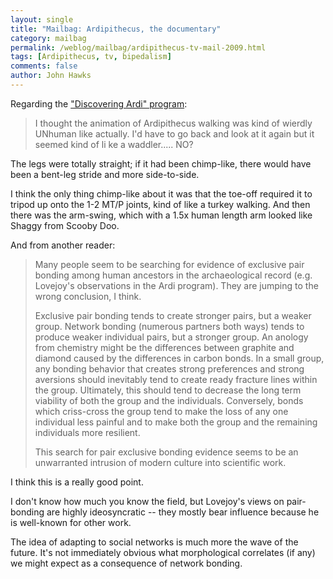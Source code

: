 ```yaml
---
layout: single 
title: "Mailbag: Ardipithecus, the documentary" 
category: mailbag
permalink: /weblog/mailbag/ardipithecus-tv-mail-2009.html
tags: [Ardipithecus, tv, bipedalism] 
comments: false 
author: John Hawks 
---
```


Regarding the <a href="http://johnhawks.net/weblog/reviews/tv/discovering-ardi-bipedalism-2009.html">"Discovering Ardi" program</a>:

<blockquote>I thought the animation of Ardipithecus walking was kind of wierdly UNhuman like actually.  I'd have to go back and look at it again but it seemed kind of li ke a waddler.....  NO?</blockquote>

The legs were totally straight; if it had been chimp-like, there would have been a bent-leg stride and more side-to-side. 

I think the only thing chimp-like about it was that the toe-off required it to tripod up onto the 1-2 MT/P joints, kind of like a turkey walking. And then there was the arm-swing, which with a 1.5x human length arm looked like Shaggy from Scooby Doo. 


And from another reader: 

<blockquote>Many people seem to be searching for evidence of exclusive pair bonding among human ancestors in the archaeological record (e.g. Lovejoy's observations in the Ardi program).  They are jumping to the wrong conclusion, I think.
 
Exclusive pair bonding tends to create stronger pairs, but a weaker group.  Network bonding (numerous partners both ways) tends to produce weaker individual pairs, but a stronger group.  An anology from chemistry might be the differences between graphite and diamond caused by the differences in carbon bonds.  In a small group, any bonding behavior that creates strong preferences and strong aversions should inevitably tend to create ready fracture lines within the group.  Ultimately, this should tend to decrease the long term viability of both the group and the individuals.  Conversely, bonds which criss-cross the group tend to make the loss of any one individual less painful and to make both the group and the remaining individuals more resilient.
 
This search for pair exclusive bonding evidence seems to be an unwarranted intrusion of modern culture into scientific work.</blockquote>

I think this is a really good point. 

I don't know how much you know the field, but Lovejoy's views on pair-bonding are highly ideosyncratic -- they mostly bear influence because he is well-known for other work. 

The idea of adapting to social networks is much more the wave of the future. It's not immediately obvious what morphological correlates (if any) we might expect as a consequence of network bonding. 




